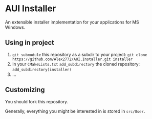 # AUI Installer
An extensible installer implementation for your applications for MS Windows.

## Using in project

1. `git submodule` this repository as a subdir to your project: `git clone https://github.com/Alex2772/AUI.Installer.git installer`
2. In your `CMakeLists.txt` `add_subdirectory` the cloned repository: `add_subdirectory(installer)`
3. ...

## Customizing

You should fork this repository.

Generally, everything you might be interested in is stored in `src/User`.